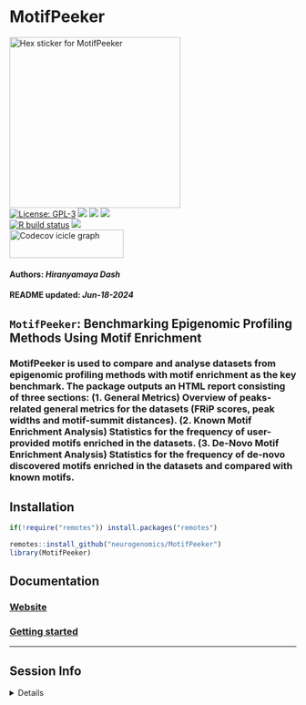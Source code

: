 MotifPeeker
================
<img src='https://github.com/neurogenomics/MotifPeeker/raw/master/inst/hex/hex.png' title='Hex sticker for MotifPeeker' height='300'><br>
[![License:
GPL-3](https://img.shields.io/badge/license-GPL--3-blue.svg)](https://cran.r-project.org/web/licenses/GPL-3)
[![](https://img.shields.io/badge/devel%20version-0.99.0-black.svg)](https://github.com/neurogenomics/MotifPeeker)
[![](https://img.shields.io/github/languages/code-size/neurogenomics/MotifPeeker.svg)](https://github.com/neurogenomics/MotifPeeker)
[![](https://img.shields.io/github/last-commit/neurogenomics/MotifPeeker.svg)](https://github.com/neurogenomics/MotifPeeker/commits/master)
<br> [![R build
status](https://github.com/neurogenomics/MotifPeeker/workflows/rworkflows/badge.svg)](https://github.com/neurogenomics/MotifPeeker/actions)
[![](https://codecov.io/gh/neurogenomics/MotifPeeker/branch/master/graph/badge.svg)](https://app.codecov.io/gh/neurogenomics/MotifPeeker)
<br>
<a href='https://app.codecov.io/gh/neurogenomics/MotifPeeker/tree/master' target='_blank'><img src='https://codecov.io/gh/neurogenomics/MotifPeeker/branch/master/graphs/icicle.svg' title='Codecov icicle graph' width='200' height='50' style='vertical-align: top;'></a>  
<h4>  
Authors: <i>Hiranyamaya Dash</i>  
</h4>
<h4>  
README updated: <i>Jun-18-2024</i>  
</h4>

## `MotifPeeker`: Benchmarking Epigenomic Profiling Methods Using Motif Enrichment

### MotifPeeker is used to compare and analyse datasets from epigenomic profiling methods with motif enrichment as the key benchmark. The package outputs an HTML report consisting of three sections: (1. General Metrics) Overview of peaks-related general metrics for the datasets (FRiP scores, peak widths and motif-summit distances). (2. Known Motif Enrichment Analysis) Statistics for the frequency of user-provided motifs enriched in the datasets. (3. De-Novo Motif Enrichment Analysis) Statistics for the frequency of de-novo discovered motifs enriched in the datasets and compared with known motifs.

<!-- If you use `MotifPeeker`, please cite:  -->
<!-- > author1, author2, author3 (publicationYear) articleTitle, *journalName*; volumeNumber, [linkToPublication](linkToPublication) -->

## Installation

``` r
if(!require("remotes")) install.packages("remotes")

remotes::install_github("neurogenomics/MotifPeeker")
library(MotifPeeker)
```

## Documentation

### [Website](https://neurogenomics.github.io/MotifPeeker)

### [Getting started](https://neurogenomics.github.io/MotifPeeker/articles/MotifPeeker)

<hr>

## Session Info

<details>

``` r
utils::sessionInfo()
```

    ## R version 4.4.1 (2024-06-14)
    ## Platform: aarch64-apple-darwin20
    ## Running under: macOS Sonoma 14.5
    ## 
    ## Matrix products: default
    ## BLAS:   /Library/Frameworks/R.framework/Versions/4.4-arm64/Resources/lib/libRblas.0.dylib 
    ## LAPACK: /Library/Frameworks/R.framework/Versions/4.4-arm64/Resources/lib/libRlapack.dylib;  LAPACK version 3.12.0
    ## 
    ## locale:
    ## [1] en_US.UTF-8/en_US.UTF-8/en_US.UTF-8/C/en_US.UTF-8/en_US.UTF-8
    ## 
    ## time zone: Europe/London
    ## tzcode source: internal
    ## 
    ## attached base packages:
    ## [1] stats     graphics  grDevices utils     datasets  methods   base     
    ## 
    ## loaded via a namespace (and not attached):
    ##  [1] gtable_0.3.5        jsonlite_1.8.8      renv_1.0.7         
    ##  [4] compiler_4.4.1      BiocManager_1.30.23 rvcheck_0.2.1      
    ##  [7] scales_1.3.0        yaml_2.3.8          fastmap_1.2.0      
    ## [10] here_1.0.1          ggplot2_3.5.1       R6_2.5.1           
    ## [13] knitr_1.47          yulab.utils_0.1.4   tibble_3.2.1       
    ## [16] desc_1.4.3          dlstats_0.1.7       rprojroot_2.0.4    
    ## [19] munsell_0.5.1       pillar_1.9.0        RColorBrewer_1.1-3 
    ## [22] rlang_1.1.4         utf8_1.2.4          cachem_1.1.0       
    ## [25] badger_0.2.4        xfun_0.45           fs_1.6.4           
    ## [28] memoise_2.0.1       cli_3.6.2           magrittr_2.0.3     
    ## [31] rworkflows_1.0.1    digest_0.6.35       grid_4.4.1         
    ## [34] rstudioapi_0.16.0   lifecycle_1.0.4     vctrs_0.6.5        
    ## [37] evaluate_0.24.0     glue_1.7.0          data.table_1.15.4  
    ## [40] fansi_1.0.6         colorspace_2.1-0    rmarkdown_2.27     
    ## [43] tools_4.4.1         pkgconfig_2.0.3     htmltools_0.5.8.1

</details>
